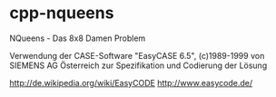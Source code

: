 # cpp-nqueens
NQueens - Das 8x8 Damen Problem

Verwendung der 
CASE-Software "EasyCASE 6.5", (c)1989-1999 
von 
SIEMENS AG Österreich 
zur Spezifikation und Codierung der Lösung

http://de.wikipedia.org/wiki/EasyCODE
http://www.easycode.de/

